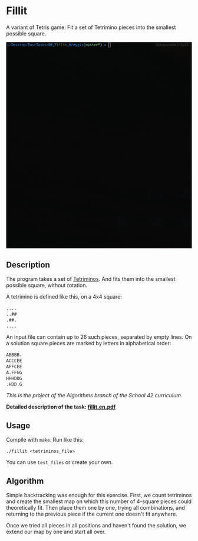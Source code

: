 # Fillit

A variant of Tetris game. Fit a set of Tetrimino pieces into the smallest possible square.

![](fillit_demo.gif)

## Description

The program takes a set of [Tetriminos](https://en.wikipedia.org/wiki/Tetromino). And fits them into the smallest possible square, without rotation.

A tetrimino is defined like this, on a 4x4 square:

```
....
..##
.##.
....
```

An input file can contain up to 26 such pieces, separated by empty lines. On a solution square pieces are marked by letters in alphabetical order:

```
ABBBB.
ACCCEE
AFFCEE
A.FFGG
HHHDDG
.HDD.G
```

*This is the project of the Algorithms branch of the School 42 curriculum.*

**Detailed description of the task: [fillit.en.pdf](https://github.com/dstepanets/Fillit/blob/master/fillit.en.pdf)**

## Usage

Compile with `make`. Run like this:

```
./fillit <tetriminos_file>
```

You can use `test_files` or create your own.

## Algorithm

Simple backtracking was enough for this exercise. First, we count tetriminos and create the smallest map on which this number of 4-square pieces could theoretically fit. Then place them one by one, trying all combinations, and returning to the previous piece if the current one doesn't fit anywhere.

Once we tried all pieces in all positions and haven't found the solution, we extend our map by one and start all over.
